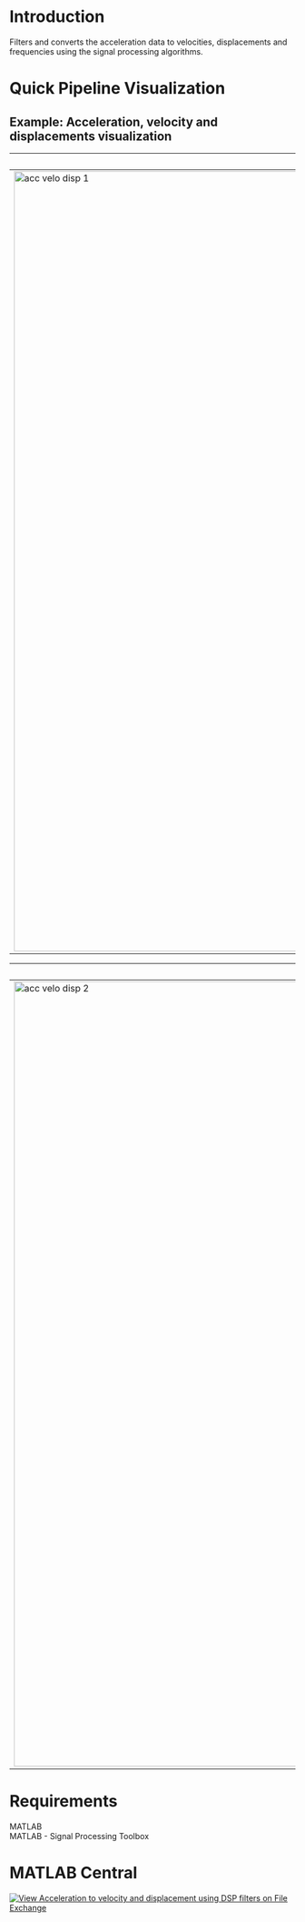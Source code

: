 # Introduction
Filters and converts the acceleration data to velocities, displacements and frequencies using the signal processing algorithms.

# Quick Pipeline Visualization
## Example: Acceleration, velocity and displacements visualization
| Test 1 |
| ------------- |
| <img width="1372" alt="acc velo disp 1" src="https://user-images.githubusercontent.com/28588878/127979647-c4a6a10a-d1a8-443d-958a-ab7a821b8dd3.png"> |

| Test 2 |
| ------------- |
| <img width="1381" alt="acc velo disp 2" src="https://user-images.githubusercontent.com/28588878/127979683-f0323f7f-fd69-464b-9054-6f238f448cbd.png"> |

# Requirements
MATLAB <br />
MATLAB - Signal Processing Toolbox

# MATLAB Central
[![View Acceleration to velocity and displacement using DSP filters on File Exchange](https://www.mathworks.com/matlabcentral/images/matlab-file-exchange.svg)](https://www.mathworks.com/matlabcentral/fileexchange/97012-acceleration-to-velocity-and-displacement-using-dsp-filters)



